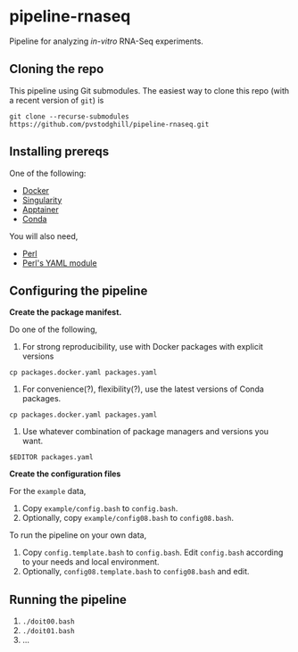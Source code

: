 # pipeline-rnaseq

Pipeline for analyzing _in-vitro_ RNA-Seq experiments.

## Cloning the repo

This pipeline using Git submodules. The easiest way to clone this repo (with a recent version of `git`) is

```
git clone --recurse-submodules https://github.com/pvstodghill/pipeline-rnaseq.git
```

## Installing prereqs

One of the following:

- [Docker](https://www.docker.com/)
- [Singularity](https://sylabs.io/)
- [Apptainer](https://apptainer.org/)
- [Conda](https://conda.io)

You will also need,

- [Perl](https://www.perl.org/)
- [Perl's YAML module](https://metacpan.org/dist/YAML)

## Configuring the pipeline

**Create the package manifest.**

 Do one of the following,

1. For strong reproducibility, use with Docker packages with explicit
   versions

```
cp packages.docker.yaml packages.yaml
```

1. For convenience(?), flexibility(?), use the latest versions of
   Conda packages.

```
cp packages.docker.yaml packages.yaml
```

1. Use whatever combination of package managers and versions you want.

```
$EDITOR packages.yaml
```

**Create the configuration files**

For the `example` data,

1. Copy `example/config.bash` to  `config.bash`.
2. Optionally, copy `example/config08.bash` to  `config08.bash`.

To run the pipeline on your own data,

1. Copy `config.template.bash` to `config.bash`.  Edit `config.bash`
   according to your needs and local environment.
2. Optionally,  `config08.template.bash` to `config08.bash` and edit.

## Running the pipeline

1. `./doit00.bash`
2. `./doit01.bash`
3. ...
